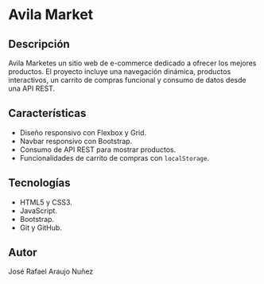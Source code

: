 # Avila Market

## Descripción
Avila Marketes un sitio web de e-commerce dedicado a ofrecer los mejores productos. El proyecto incluye una navegación dinámica, productos interactivos, un carrito de compras funcional y consumo de datos desde una API REST.

## Características
- Diseño responsivo con Flexbox y Grid.
- Navbar responsivo con Bootstrap.
- Consumo de API REST para mostrar productos.
- Funcionalidades de carrito de compras con `localStorage`.

## Tecnologías
- HTML5 y CSS3.
- JavaScript.
- Bootstrap.
- Git y GitHub.

## Autor
José Rafael Araujo Nuñez
